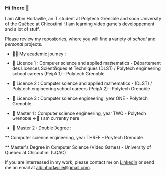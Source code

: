 ### Hi there 👋
I am Albin Horlaville, an IT student at Polytech Grenoble and soon University of the Québec at  Chicoutimi ! I am learning video game's developpement and a lot of stuff.

Please review my repositories, where you will find a variety of *school* and *personal* projects.

- 👨‍🎓 My academic journey :

* 🦎 Licence 1 : Computer science and applied mathematics - Département des Licences Scientifiques et Techniques (DLST) / Polytech engineering school careers (PeipA 1) - Polytech Grenoble

* 🐍 Licence 2 : Computer science and applied mathematics - (DLST) / Polytech engineering school careers (PeipA 2) - Polytech Grenoble

* 🦕 Licence 3 : Computer science engineering, year ONE - Polytech Grenoble

* 🦖 Master 1 : Computer science engineering, year TWO - Polytech Grenoble  <-👾 I am currently here

* 🐉 Master 2 : Double Degree :

** Computer science engineering, year THREE - Polytech Grenoble

** Master's Degree in Computer Science (Video Games) - University of Quebec at Chicoutimi (UQAC)


If you are interressed in my work, please contact me on [Linkedin](www.linkedin.com/in/albin-horlaville) or send me an email at albinhorlaville@gmail.com.
